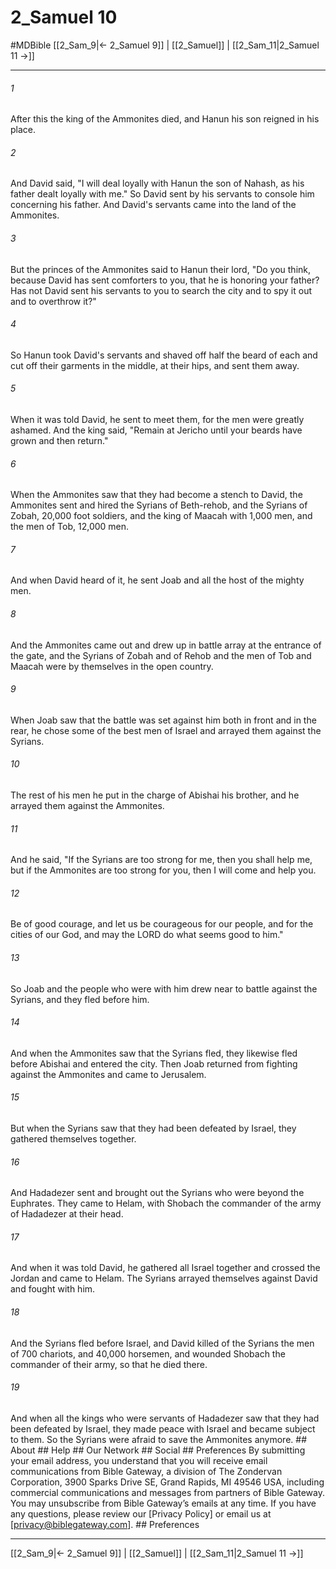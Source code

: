 # 2_Samuel 10
#MDBible
[[2_Sam_9|← 2_Samuel 9]] | [[2_Samuel]] | [[2_Sam_11|2_Samuel 11 →]]

***


###### 1 
After this the king of the Ammonites died, and Hanun his son reigned in his place. 

###### 2 
And David said, "I will deal loyally with Hanun the son of Nahash, as his father dealt loyally with me." So David sent by his servants to console him concerning his father. And David's servants came into the land of the Ammonites. 

###### 3 
But the princes of the Ammonites said to Hanun their lord, "Do you think, because David has sent comforters to you, that he is honoring your father? Has not David sent his servants to you to search the city and to spy it out and to overthrow it?" 

###### 4 
So Hanun took David's servants and shaved off half the beard of each and cut off their garments in the middle, at their hips, and sent them away. 

###### 5 
When it was told David, he sent to meet them, for the men were greatly ashamed. And the king said, "Remain at Jericho until your beards have grown and then return." 

###### 6 
When the Ammonites saw that they had become a stench to David, the Ammonites sent and hired the Syrians of Beth-rehob, and the Syrians of Zobah, 20,000 foot soldiers, and the king of Maacah with 1,000 men, and the men of Tob, 12,000 men. 

###### 7 
And when David heard of it, he sent Joab and all the host of the mighty men. 

###### 8 
And the Ammonites came out and drew up in battle array at the entrance of the gate, and the Syrians of Zobah and of Rehob and the men of Tob and Maacah were by themselves in the open country. 

###### 9 
When Joab saw that the battle was set against him both in front and in the rear, he chose some of the best men of Israel and arrayed them against the Syrians. 

###### 10 
The rest of his men he put in the charge of Abishai his brother, and he arrayed them against the Ammonites. 

###### 11 
And he said, "If the Syrians are too strong for me, then you shall help me, but if the Ammonites are too strong for you, then I will come and help you. 

###### 12 
Be of good courage, and let us be courageous for our people, and for the cities of our God, and may the LORD do what seems good to him." 

###### 13 
So Joab and the people who were with him drew near to battle against the Syrians, and they fled before him. 

###### 14 
And when the Ammonites saw that the Syrians fled, they likewise fled before Abishai and entered the city. Then Joab returned from fighting against the Ammonites and came to Jerusalem. 

###### 15 
But when the Syrians saw that they had been defeated by Israel, they gathered themselves together. 

###### 16 
And Hadadezer sent and brought out the Syrians who were beyond the Euphrates. They came to Helam, with Shobach the commander of the army of Hadadezer at their head. 

###### 17 
And when it was told David, he gathered all Israel together and crossed the Jordan and came to Helam. The Syrians arrayed themselves against David and fought with him. 

###### 18 
And the Syrians fled before Israel, and David killed of the Syrians the men of 700 chariots, and 40,000 horsemen, and wounded Shobach the commander of their army, so that he died there. 

###### 19 
And when all the kings who were servants of Hadadezer saw that they had been defeated by Israel, they made peace with Israel and became subject to them. So the Syrians were afraid to save the Ammonites anymore. ## About ## Help ## Our Network ## Social ## Preferences By submitting your email address, you understand that you will receive email communications from Bible Gateway, a division of The Zondervan Corporation, 3900 Sparks Drive SE, Grand Rapids, MI 49546 USA, including commercial communications and messages from partners of Bible Gateway. You may unsubscribe from Bible Gateway&rsquo;s emails at any time. If you have any questions, please review our [Privacy Policy] or email us at [privacy@biblegateway.com]. ## Preferences

***

[[2_Sam_9|← 2_Samuel 9]] | [[2_Samuel]] | [[2_Sam_11|2_Samuel 11 →]]
